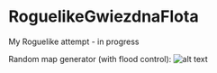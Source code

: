 # RoguelikeGwiezdnaFlota

My Roguelike attempt - in progress


Random map generator (with flood control):
![alt text](https://i.imgur.com/zLvEV9W.png?1)
